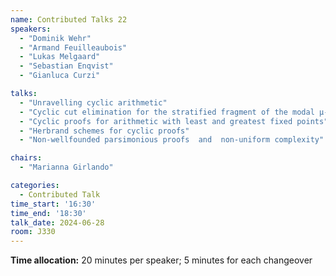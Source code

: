 ```yaml
---
name: Contributed Talks 22
speakers: 
  - "Dominik Wehr"
  - "Armand Feuilleaubois"
  - "Lukas Melgaard"
  - "Sebastian Enqvist"
  - "Gianluca Curzi"

talks: 
  - "Unravelling cyclic arithmetic"
  - "Cyclic cut elimination for the stratified fragment of the modal μ-calculus"
  - "Cyclic proofs for arithmetic with least and greatest fixed points"
  - "Herbrand schemes for cyclic proofs"
  - "Non-wellfounded parsimonious proofs  and  non-uniform complexity"

chairs:
  - "Marianna Girlando"

categories:
  - Contributed Talk
time_start: '16:30'
time_end: '18:30'
talk_date: 2024-06-28
room: J330
---
```

**Time allocation:** 20 minutes per speaker; 5 minutes for each changeover
